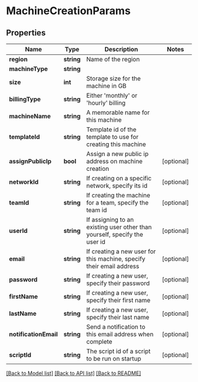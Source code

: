 # MachineCreationParams

## Properties
Name | Type | Description | Notes
------------ | ------------- | ------------- | -------------
**region** | **string** | Name of the region | 
**machineType** | **string** |  | 
**size** | **int** | Storage size for the machine in GB | 
**billingType** | **string** | Either &#39;monthly&#39; or &#39;hourly&#39; billing | 
**machineName** | **string** | A memorable name for this machine | 
**templateId** | **string** | Template id of the template to use for creating this machine | 
**assignPublicIp** | **bool** | Assign a new public ip address on machine creation | [optional] 
**networkId** | **string** | If creating on a specific network, specify its id | [optional] 
**teamId** | **string** | If creating the machine for a team, specify the team id | [optional] 
**userId** | **string** | If assigning to an existing user other than yourself, specify the user id | [optional] 
**email** | **string** | If creating a new user for this machine, specify their email address | [optional] 
**password** | **string** | If creating a new user, specify their password | [optional] 
**firstName** | **string** | If creating a new user, specify their first name | [optional] 
**lastName** | **string** | If creating a new user, specify their last name | [optional] 
**notificationEmail** | **string** | Send a notification to this email address when complete | [optional] 
**scriptId** | **string** | The script id of a script to be run on startup | [optional] 

[[Back to Model list]](../README.md#documentation-for-models) [[Back to API list]](../README.md#documentation-for-api-endpoints) [[Back to README]](../README.md)


